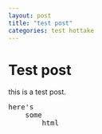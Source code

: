 ```yaml
---
layout: post
title: "test post"
categories: test hottake
---
```


# Test post

this is a test post.

<pre>
here's
    some
        html
</pre>

